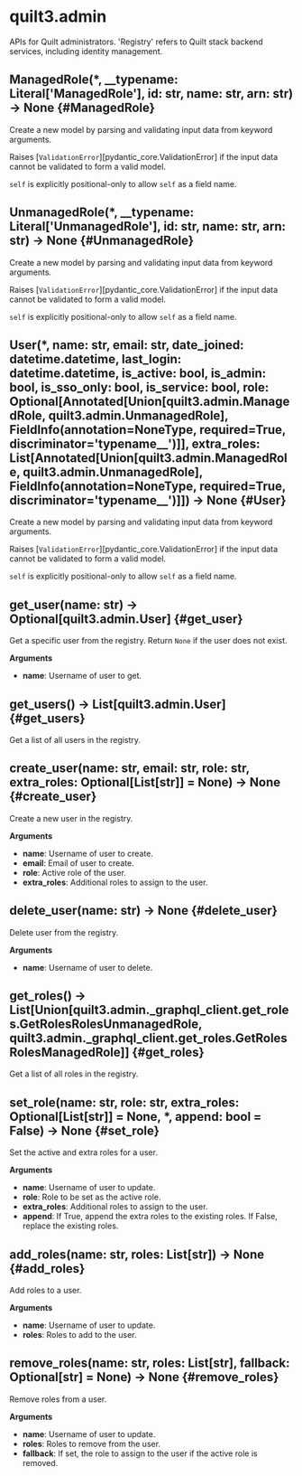 
# quilt3.admin

APIs for Quilt administrators. 'Registry' refers to Quilt stack backend services, including identity management.


## ManagedRole(\*, \_\_typename: Literal['ManagedRole'], id: str, name: str, arn: str) -> None  {#ManagedRole}
Create a new model by parsing and validating input data from keyword arguments.

Raises [`ValidationError`][pydantic_core.ValidationError] if the input data cannot be
validated to form a valid model.

`self` is explicitly positional-only to allow `self` as a field name.

## UnmanagedRole(\*, \_\_typename: Literal['UnmanagedRole'], id: str, name: str, arn: str) -> None  {#UnmanagedRole}
Create a new model by parsing and validating input data from keyword arguments.

Raises [`ValidationError`][pydantic_core.ValidationError] if the input data cannot be
validated to form a valid model.

`self` is explicitly positional-only to allow `self` as a field name.

## User(\*, name: str, email: str, date\_joined: datetime.datetime, last\_login: datetime.datetime, is\_active: bool, is\_admin: bool, is\_sso\_only: bool, is\_service: bool, role: Optional[Annotated[Union[quilt3.admin.ManagedRole, quilt3.admin.UnmanagedRole], FieldInfo(annotation=NoneType, required=True, discriminator='typename\_\_')]], extra\_roles: List[Annotated[Union[quilt3.admin.ManagedRole, quilt3.admin.UnmanagedRole], FieldInfo(annotation=NoneType, required=True, discriminator='typename\_\_')]]) -> None  {#User}
Create a new model by parsing and validating input data from keyword arguments.

Raises [`ValidationError`][pydantic_core.ValidationError] if the input data cannot be
validated to form a valid model.

`self` is explicitly positional-only to allow `self` as a field name.

## get\_user(name: str) -> Optional[quilt3.admin.User]  {#get\_user}

Get a specific user from the registry. Return `None` if the user does not exist.

__Arguments__

* __name__:  Username of user to get.


## get\_users() -> List[quilt3.admin.User]  {#get\_users}

Get a list of all users in the registry.


## create\_user(name: str, email: str, role: str, extra\_roles: Optional[List[str]] = None) -> None  {#create\_user}

Create a new user in the registry.

__Arguments__

* __name__:  Username of user to create.
* __email__:  Email of user to create.
* __role__:  Active role of the user.
* __extra_roles__:  Additional roles to assign to the user.


## delete\_user(name: str) -> None  {#delete\_user}

Delete user from the registry.

__Arguments__

* __name__:  Username of user to delete.


## get\_roles() -> List[Union[quilt3.admin.\_graphql\_client.get\_roles.GetRolesRolesUnmanagedRole, quilt3.admin.\_graphql\_client.get\_roles.GetRolesRolesManagedRole]]  {#get\_roles}

Get a list of all roles in the registry.


## set\_role(name: str, role: str, extra\_roles: Optional[List[str]] = None, \*, append: bool = False) -> None  {#set\_role}

Set the active and extra roles for a user.

__Arguments__

* __name__:  Username of user to update.
* __role__:  Role to be set as the active role.
* __extra_roles__:  Additional roles to assign to the user.
* __append__:  If True, append the extra roles to the existing roles. If False, replace the existing roles.


## add\_roles(name: str, roles: List[str]) -> None  {#add\_roles}

Add roles to a user.

__Arguments__

* __name__:  Username of user to update.
* __roles__:  Roles to add to the user.


## remove\_roles(name: str, roles: List[str], fallback: Optional[str] = None) -> None  {#remove\_roles}

Remove roles from a user.

__Arguments__

* __name__:  Username of user to update.
* __roles__:  Roles to remove from the user.
* __fallback__:  If set, the role to assign to the user if the active role is removed.

